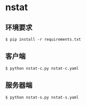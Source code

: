 # nstat

## 环境要求

```shell
$ pip install -r requirements.txt
```

## 客户端

```shell
$ python nstat-c.py nstat-c.yaml
```

## 服务器端

```shell
$ python nstat-s.py nstat-s.yaml
```
